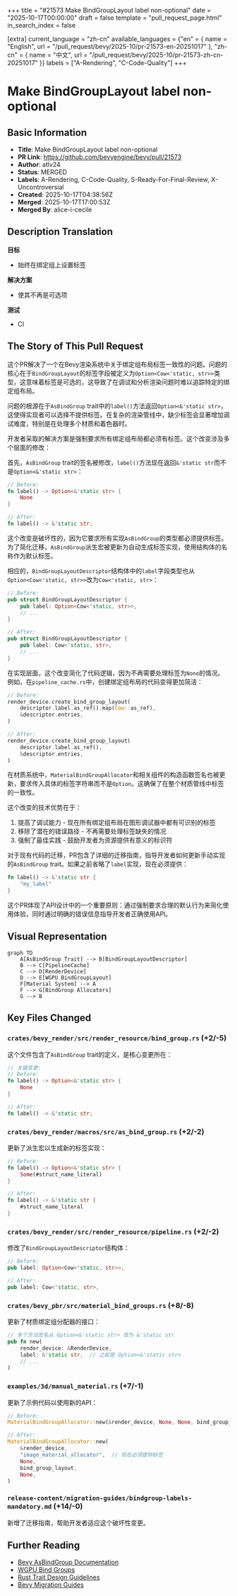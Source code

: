 +++
title = "#21573 Make BindGroupLayout label non-optional"
date = "2025-10-17T00:00:00"
draft = false
template = "pull_request_page.html"
in_search_index = false

[extra]
current_language = "zh-cn"
available_languages = {"en" = { name = "English", url = "/pull_request/bevy/2025-10/pr-21573-en-20251017" }, "zh-cn" = { name = "中文", url = "/pull_request/bevy/2025-10/pr-21573-zh-cn-20251017" }}
labels = ["A-Rendering", "C-Code-Quality"]
+++

# Make BindGroupLayout label non-optional

## Basic Information
- **Title**: Make BindGroupLayout label non-optional
- **PR Link**: https://github.com/bevyengine/bevy/pull/21573
- **Author**: atlv24
- **Status**: MERGED
- **Labels**: A-Rendering, C-Code-Quality, S-Ready-For-Final-Review, X-Uncontroversial
- **Created**: 2025-10-17T04:38:56Z
- **Merged**: 2025-10-17T17:00:53Z
- **Merged By**: alice-i-cecile

## Description Translation
**目标**
- 始终在绑定组上设置标签

**解决方案**
- 使其不再是可选项

**测试**
- CI

## The Story of This Pull Request

这个PR解决了一个在Bevy渲染系统中关于绑定组布局标签一致性的问题。问题的核心在于`BindGroupLayout`的标签字段被定义为`Option<Cow<'static, str>>`类型，这意味着标签是可选的，这导致了在调试和分析渲染问题时难以追踪特定的绑定组布局。

问题的根源在于`AsBindGroup` trait中的`label()`方法返回`Option<&'static str>`，这使得实现者可以选择不提供标签。在复杂的渲染管线中，缺少标签会显著增加调试难度，特别是在处理多个材质和着色器时。

开发者采取的解决方案是强制要求所有绑定组布局都必须有标签。这个改变涉及多个层面的修改：

首先，`AsBindGroup` trait的签名被修改，`label()`方法现在返回`&'static str`而不是`Option<&'static str>`：

```rust
// Before:
fn label() -> Option<&'static str> {
    None
}

// After:  
fn label() -> &'static str;
```

这个改变是破坏性的，因为它要求所有实现`AsBindGroup`的类型都必须提供标签。为了简化迁移，`AsBindGroup`派生宏被更新为自动生成标签实现，使用结构体的名称作为默认标签。

相应的，`BindGroupLayoutDescriptor`结构体中的`label`字段类型也从`Option<Cow<'static, str>>`改为`Cow<'static, str>`：

```rust
// Before:
pub struct BindGroupLayoutDescriptor {
    pub label: Option<Cow<'static, str>>,
    // ...
}

// After:
pub struct BindGroupLayoutDescriptor {
    pub label: Cow<'static, str>,
    // ...
}
```

在实现层面，这个改变简化了代码逻辑，因为不再需要处理标签为`None`的情况。例如，在`pipeline_cache.rs`中，创建绑定组布局的代码变得更加简洁：

```rust
// Before:
render_device.create_bind_group_layout(
    descriptor.label.as_ref().map(Cow::as_ref),
    &descriptor.entries,
)

// After:
render_device.create_bind_group_layout(
    descriptor.label.as_ref(), 
    &descriptor.entries,
)
```

在材质系统中，`MaterialBindGroupAllocator`和相关组件的构造函数签名也被更新，要求传入具体的标签字符串而不是`Option`。这确保了在整个材质管线中标签的一致性。

这个改变的技术优势在于：
1. 提高了调试能力 - 现在所有绑定组布局在图形调试器中都有可识别的标签
2. 移除了潜在的错误路径 - 不再需要处理标签缺失的情况
3. 强制了最佳实践 - 鼓励开发者为资源提供有意义的标识符

对于现有代码的迁移，PR包含了详细的迁移指南，指导开发者如何更新手动实现的`AsBindGroup` trait。如果之前省略了`label`实现，现在必须提供：

```rust
fn label() -> &'static str {
    "my_label"
}
```

这个PR体现了API设计中的一个重要原则：通过强制要求合理的默认行为来简化使用体验，同时通过明确的错误信息指导开发者正确使用API。

## Visual Representation

```mermaid
graph TD
    A[AsBindGroup Trait] --> B[BindGroupLayoutDescriptor]
    B --> C[PipelineCache]
    C --> D[RenderDevice]
    D --> E[WGPU BindGroupLayout]
    F[Material System] --> A
    F --> G[BindGroup Allocators]
    G --> B
```

## Key Files Changed

### `crates/bevy_render/src/render_resource/bind_group.rs` (+2/-5)
这个文件包含了`AsBindGroup` trait的定义，是核心变更所在：
```rust
// 关键变更:
// Before:
fn label() -> Option<&'static str> {
    None
}

// After:
fn label() -> &'static str;
```

### `crates/bevy_render/macros/src/as_bind_group.rs` (+2/-2)
更新了派生宏以生成新的标签实现：
```rust
// Before:
fn label() -> Option<&'static str> {
    Some(#struct_name_literal)
}

// After:
fn label() -> &'static str {
    #struct_name_literal
}
```

### `crates/bevy_render/src/render_resource/pipeline.rs` (+2/-2)
修改了`BindGroupLayoutDescriptor`结构体：
```rust
// Before:
pub label: Option<Cow<'static, str>>,

// After:  
pub label: Cow<'static, str>,
```

### `crates/bevy_pbr/src/material_bind_groups.rs` (+8/-8)
更新了材质绑定组分配器的接口：
```rust
// 多个方法签名从 Option<&'static str> 改为 &'static str
pub fn new(
    render_device: &RenderDevice,
    label: &'static str,  // 之前是 Option<&'static str>
    // ...
)
```

### `examples/3d/manual_material.rs` (+7/-1)
更新了示例代码以使用新的API：
```rust
// Before:
MaterialBindGroupAllocator::new(&render_device, None, None, bind_group_layout, None)

// After:
MaterialBindGroupAllocator::new(
    &render_device,
    "image_material_allocator",  // 现在必须提供标签
    None,
    bind_group_layout,
    None,
)
```

### `release-content/migration-guides/bindgroup-labels-mandatory.md` (+14/-0)
新增了迁移指南，帮助开发者适应这个破坏性变更。

## Further Reading

- [Bevy AsBindGroup Documentation](https://docs.rs/bevy/latest/bevy/render/render_resource/trait.AsBindGroup.html)
- [WGPU Bind Groups](https://wgpu.rs/explainer/bind_groups.html)
- [Rust Trait Design Guidelines](https://rust-lang.github.io/api-guidelines/)
- [Bevy Migration Guides](https://bevyengine.org/learn/migration-guides/)